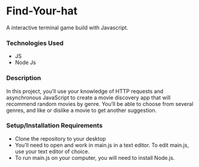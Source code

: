 # Find-Your-hat
A interactive terminal game build with Javascript.

### Technologies Used
* JS
* Node Js
### Description

In this project, you’ll use your knowledge of HTTP requests and asynchronous JavaScript to create a movie discovery app that will recommend random movies by genre. You’ll be able to choose from several genres, and like or dislike a movie to get another suggestion.
### Setup/Installation Requirements

* Clone the repository to your desktop
* You’ll need to open and work in main.js in a text editor. To edit main.js, use your text editor of choice.
* To run main.js on your computer, you will need to install Node.js.
